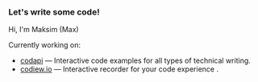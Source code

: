 ### Let's write some code!

Hi, I'm Maksim (Max)

Currently working on:

- [codapi](https://github.com/codiewio/codenire) — Interactive code examples for all types of technical writing.
- [codiew.io](https://codiew.io) — Interactive recorder for your code experience .

